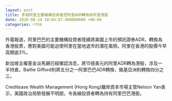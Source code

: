 ```yaml
---
layout: post
title: 多個阿里主要機構投資者把阿里ADR轉換為阿里港股
date: 2020-08-24 10:04:07.000000000 +08:00
categories: rthk
---
```


外電報道，阿里巴巴的主要機構投資者陸續將美國上市的預託證券ADR，轉換為香港股票，應對美國可能迫使阿里在當地退市的潛在風險。阿里在香港的股價今早高開逾3%。

新加坡主權基金淡馬錫已經確認消息，將15億美元的阿里ADR轉為港股，涉及一半持倉。Baillie Gifford則將五分之一阿里巴巴ADR轉換，銘基亞洲則轉換四分之三。

Creditease Wealth Management (Hong Kong)離岸資本市場主管Nelson Yan表示，美國政治局勢發展不明朗，令長線投資者轉為持有阿里巴巴港股。
